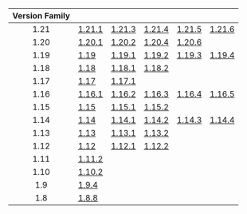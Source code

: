 | Version Family | | | | | |
|:---:|---|---|---|---|---|
| 1.21 | [1.21.1](https://github.com/BaldGang/spigot-build/releases/download/20250625/spigot-1.21.1.jar) | [1.21.3](https://github.com/BaldGang/spigot-build/releases/download/20250625/spigot-1.21.3.jar) | [1.21.4](https://github.com/BaldGang/spigot-build/releases/download/20250625/spigot-1.21.4.jar) | [1.21.5](https://github.com/BaldGang/spigot-build/releases/download/20250625/spigot-1.21.5.jar) | [1.21.6](https://github.com/BaldGang/spigot-build/releases/download/20250625/spigot-1.21.6.jar) |
| 1.20 | [1.20.1](https://github.com/BaldGang/spigot-build/releases/download/20250625/spigot-1.20.1.jar) | [1.20.2](https://github.com/BaldGang/spigot-build/releases/download/20250625/spigot-1.20.2.jar) | [1.20.4](https://github.com/BaldGang/spigot-build/releases/download/20250625/spigot-1.20.4.jar) | [1.20.6](https://github.com/BaldGang/spigot-build/releases/download/20250625/spigot-1.20.6.jar) | |
| 1.19 | [1.19](https://github.com/BaldGang/spigot-build/releases/download/20250625/spigot-1.19.jar) | [1.19.1](https://github.com/BaldGang/spigot-build/releases/download/20250625/spigot-1.19.1.jar) | [1.19.2](https://github.com/BaldGang/spigot-build/releases/download/20250625/spigot-1.19.2.jar) | [1.19.3](https://github.com/BaldGang/spigot-build/releases/download/20250625/spigot-1.19.3.jar) | [1.19.4](https://github.com/BaldGang/spigot-build/releases/download/20250625/spigot-1.19.4.jar) |
| 1.18 | [1.18](https://github.com/BaldGang/spigot-build/releases/download/20250625/spigot-1.18.jar) | [1.18.1](https://github.com/BaldGang/spigot-build/releases/download/20250625/spigot-1.18.1.jar) | [1.18.2](https://github.com/BaldGang/spigot-build/releases/download/20250625/spigot-1.18.2.jar) | | |
| 1.17 | [1.17](https://github.com/BaldGang/spigot-build/releases/download/20250625/spigot-1.17.jar) | [1.17.1](https://github.com/BaldGang/spigot-build/releases/download/20250625/spigot-1.17.1.jar) | | | |
| 1.16 | [1.16.1](https://github.com/BaldGang/spigot-build/releases/download/20250625/spigot-1.16.1.jar) | [1.16.2](https://github.com/BaldGang/spigot-build/releases/download/20250625/spigot-1.16.2.jar) | [1.16.3](https://github.com/BaldGang/spigot-build/releases/download/20250625/spigot-1.16.3.jar) | [1.16.4](https://github.com/BaldGang/spigot-build/releases/download/20250625/spigot-1.16.4.jar) | [1.16.5](https://github.com/BaldGang/spigot-build/releases/download/20250625/spigot-1.16.5.jar) |
| 1.15 | [1.15](https://github.com/BaldGang/spigot-build/releases/download/20250625/spigot-1.15.jar) | [1.15.1](https://github.com/BaldGang/spigot-build/releases/download/20250625/spigot-1.15.1.jar) | [1.15.2](https://github.com/BaldGang/spigot-build/releases/download/20250625/spigot-1.15.2.jar) | | |
| 1.14 | [1.14](https://github.com/BaldGang/spigot-build/releases/download/20250625/spigot-1.14.jar) | [1.14.1](https://github.com/BaldGang/spigot-build/releases/download/20250625/spigot-1.14.1.jar) | [1.14.2](https://github.com/BaldGang/spigot-build/releases/download/20250625/spigot-1.14.2.jar) | [1.14.3](https://github.com/BaldGang/spigot-build/releases/download/20250625/spigot-1.14.3.jar) | [1.14.4](https://github.com/BaldGang/spigot-build/releases/download/20250625/spigot-1.14.4.jar) |
| 1.13 | [1.13](https://github.com/BaldGang/spigot-build/releases/download/20250625/spigot-1.13.jar) | [1.13.1](https://github.com/BaldGang/spigot-build/releases/download/20250625/spigot-1.13.1.jar) | [1.13.2](https://github.com/BaldGang/spigot-build/releases/download/20250625/spigot-1.13.2.jar) | | |
| 1.12 | [1.12](https://github.com/BaldGang/spigot-build/releases/download/20250625/spigot-1.12.jar) | [1.12.1](https://github.com/BaldGang/spigot-build/releases/download/20250625/spigot-1.12.1.jar) | [1.12.2](https://github.com/BaldGang/spigot-build/releases/download/20250625/spigot-1.12.2.jar) | | |
| 1.11 | [1.11.2](https://github.com/BaldGang/spigot-build/releases/download/20250625/spigot-1.11.2.jar) | | | | |
| 1.10 | [1.10.2](https://github.com/BaldGang/spigot-build/releases/download/20250625/spigot-1.10.2.jar) | | | | |
| 1.9 | [1.9.4](https://github.com/BaldGang/spigot-build/releases/download/20250625/spigot-1.9.4.jar) | | | | |
| 1.8 | [1.8.8](https://github.com/BaldGang/spigot-build/releases/download/20250625/spigot-1.8.8.jar) | | | | |
